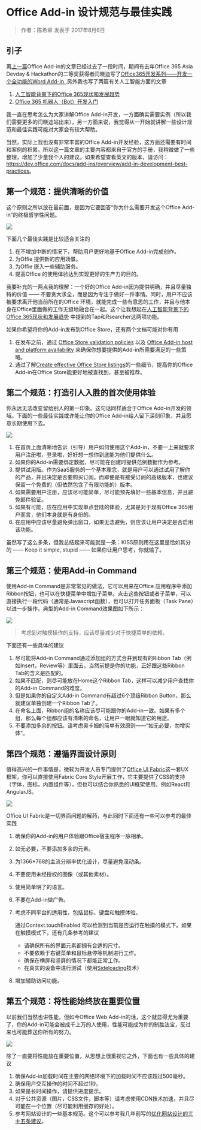 # Office Add-in 设计规范与最佳实践
> 作者：陈希章 发表于 2017年8月6日

## 引子

离[上一篇](vscodetoofficeaddin.md)Office Add-in的文章已经过去了一段时间，期间有去年Office 365 Asia Devday & Hackathon的二等奖获得者闫晓迪写了[Office365开发系列——开发一个全功能的Word Add-In ](http://www.cnblogs.com/yanxiaodi/p/7192280.html),另外我也写了两篇有关人工智能方面的文章 

1. [人工智能背景下的Office 365现状和发展趋势](officeandai.md)
1. [Office 365 机器人（Bot）开发入门](botframeworkquickstart.md)

我一直在思考怎么为大家讲解Office Add-in开发，一方面确实需要实例（所以我们需要更多的闫晓迪站出来），另一方面来说，我觉得从一开始就讲解一些设计规范和最佳实践可能对大家会有较大帮助。

当然，实际上我也没有非常丰富的Office Add-in开发经验，这方面还需要有时间和案例的积累。所以这一篇文章的主要内容都来自于官方的手册，我稍微做了一些整理，增加了少量我个人的建议。如果希望查看英文的版本，请访问：<https://dev.office.com/docs/add-ins/overview/add-in-development-best-practices>。

## 第一个规范：提供清晰的价值

这个原则之所以放在最前面，是因为它要回答“你为什么需要开发这个Office Add-in”的终极哲学性问题。

![](images/d8de904b-0047-41fb-b83c-4e116a486a76.png)

下面几个最佳实践是比较适合关注的

1. 在不增加中断的情况下，帮助用户更好地基于Office Add-in完成创作。
1. 为Offie 提供新的应用场景。
1. 为Offie 嵌入一些辅助服务。
1. 提高Office 的使用体验达到实现更好的生产力的目的。

我要补充的一两点我的理解：一个好的Office Add-in因为提供明确，并且尽量独特的价值 —— 不要贪大求全，而是因为专注于做好一件事情。同时，用户不应该被要求离开他当前所在的Office 环境，就能完成一些有意思的工作，并且与他本身在Office里面做的工作无缝地融合在一起。这个让我想起在[人工智能背景下的Office 365现状和发展趋势](officeandai.md) 中提到的Tap和Rsearcher这两项功能。

如果你希望将你的Add-in发布到Office Store，还有两个文档可能对你有用
1. 在发布之前，通过 [Office Store validation policies](https://dev.office.com/officestore/docs/validation-policies) 以及 [Office Add-in host and platform availability](https://dev.office.com/add-in-availability) 来确保你想要提供的Add-in所需要满足的一些策略。
1. 通过了解[Create effective Office Store listings](https://dev.office.com/officestore/docs/create-effective-office-store-listings)的一些细节，提高你的Office Add-in在Office Store能更好地被查找到，甚至被推荐。

## 第二个规范：打造引人入胜的首次使用体验

你永远无法改变留给别人的第一印象。这句话同样适合于Office Add-in开发的领域。下面的一些最佳实践或许能让你的Office Add-in给人留下深刻印象，并且愿意长期使用下去。

![](images/586202ad-333b-417c-ad31-cc6eb952b239.png)

1. 在首页上面清晰地告诉（引导）用户如何使用这个Add-in，不要一上来就要求用户注册啦，登录啦，好好想一想你到底能为他们提供什么。
1. 如果你的Add-in需要绑定数据，尽可能在创建时提供范例数据作为参考。
1. 提供试用版。作为SaaS服务的一个基本理念，就是用户可以通过试用了解你的产品，并且决定是否要购买订阅。而即便是有接受订阅的高级版本，也建议保留一个免费的（但依然包含了有限功能的）版本。
1. 如果需要用户注册，应该尽可能简单，尽可能预先填好一些基本信息，并且避免邮件验证。
1. 如果有可能，应在应用中实现单点登陆的体验，尤其是对于现有Office 365用户而言，他们本身就是有身份的。
1. 在应用中应该尽量避免弹出窗口，如果无法避免，则应该让用户决定是否启用该功能。

虽然写了这么多条，但我总结起来可能就是一条：KISS原则用在这里是恰如其分的 —— Keep it simple, stupid —— 如果你让用户思考，你就输了。


## 第三个规范：使用Add-in Command

使用Add-in Command是非常常见的做法，它可以用来在Office 应用程序中添加Ribbon按钮，也可以在快捷菜单中增加子菜单。点击这些按钮或者子菜单，可以直接执行一段代码（通常是Javascript函数），也可以打开任务面板（Task Pane）以进一步操作。典型的Add-in Command效果图如下所示：

![](images/addincommands1.png)

> 考虑到对触摸操作的支持，应该尽量减少对于快捷菜单的依赖。

下面还有一些具体的建议

1. 尽可能将Add-in Command通过添加组的方式合并到现有的Ribbon Tab（例如Insert，Review等）里面去，当然前提是你的功能，正好跟这些Ribbon Tab的含义是匹配的。
1. 如果不匹配，则尽可能放在Home这个Ribbon Tab，这样可以减少用户查找你的Add-in Command的难度。
1. 但是如果你的自定义Add-in Command有超过6个顶级Ribbon Button，那么就建议单独创建一个Ribbon Tab了。
1. 在命名上面，Ribbon组的名称应该尽可能跟你的Add-in一致。如果有多个组，那么每个组都应该有清晰的命名，让用户一眼就知道它的用途。
1. 不要添加多余的按钮。请考虑奥卡姆的简单有效原则——“如无必要，勿增实体”。


## 第四个规范：遵循界面设计原则

值得高兴的一件事情是，微软为开发人员专门提供了[Office UI Fabric](https://dev.office.com/fabric#/get-started)这一套UX 框架，你可以直接使用Fabric Core Style开展工作，它主要提供了CSS的支持（字体，图标，内置组件等），但也可以结合你熟悉的UI框架使用，例如React和AngularJS。

![](images/officeuifabric.PNG)

Office UI Fabric是一切界面问题的解药，与此同时下面还有一些可以参考的最佳实践

1. 确保你的Add-in的用户体验跟Office宿主程序一脉相承。
1. 如无必要，不要添加多余的元素。
1. 为1366*768的主流分辨率优化设计，尽量避免滚动条。
1. 不要使用未经授权的图像（或其他素材）。
1. 使用简单明了的语言。
1. 不要在Add-in做广告。
1. 考虑不同平台的适用性，包括鼠标、键盘和触摸体验。
    
    通过Context.touchEnabled 可以检测到当前是否运行在触摸的模式下。如果在触摸模式下，还有几条参考的建议

    * 请确保所有的界面元素都拥有合适的尺寸。
    * 不要依赖于右键菜单和鼠标悬停等机制进行工作。
    * 确保在横屏和竖屏的情况下都能正常工作。
    * 在真实的设备中进行测试（使用[Sideloading](https://dev.office.com/docs/add-ins/testing/sideload-an-office-add-in-on-ipad-and-mac.htm)技术）

1. 增加辅助访问功能。



## 第五个规范：将性能始终放在重要位置

以前我们当然也讲性能，但如今Office Web Add-in的话，这个就显得尤为重要了，你的Add-in可能会被成千上万的人使用，性能可能成为你的制胜法宝，反过来也可能葬送你所有的努力。

![](images/officeaddinperformancetable.PNG)

除了一直要将性能放在重要位置，从思想上很重视它之外，下面也有一些具体的建议

1. 确保Add-in加载时间在主要的网络环境下的加载时间不应该超过500毫秒。
1. 确保用户交互操作的时间不超过1秒。
1. 如果是长时间操作，请提供进度提示。
1. 对于公共资源（图片，CSS文件，脚本等）请考虑使用CDN技术加速，并且尽可能在一个位置（尽可能利用缓存的好处）。
1. 参考网站设计的一些基本规范。这个可以参考我几年前写的[优化网站设计的三十五条建议](http://www.cnblogs.com/chenxizhang/archive/2013/05/20/3088196.html)。
